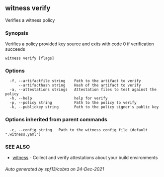 ## witness verify

Verifies a witness policy

### Synopsis

Verifies a policy provided key source and exits with code 0 if verification succeeds

```
witness verify [flags]
```

### Options

```
  -f, --artifactfile string    Path to the artifact to verify
      --artifacthash string    Hash of the artifact to verify
  -a, --attestations strings   Attestation files to test against the policy
  -h, --help                   help for verify
  -p, --policy string          Path to the policy to verify
  -k, --publickey string       Path to the policy signer's public key
```

### Options inherited from parent commands

```
  -c, --config string   Path to the witness config file (default ".witness.yaml")
```

### SEE ALSO

* [witness](witness.md)	 - Collect and verify attestations about your build environments

###### Auto generated by spf13/cobra on 24-Dec-2021
